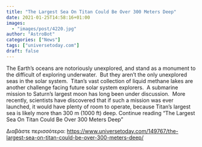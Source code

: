 ```yaml
---
title: "The Largest Sea On Titan Could Be Over 300 Meters Deep"
date: 2021-01-25T14:58:16+01:00
images:
  - "images/post/4220.jpg"
author: "AstroBot"
categories: ["News"]
tags: ["universetoday.com"]
draft: false
---
```


The Earth’s oceans are notoriously unexplored, and stand as a monument to the difficult of exploring underwater.  But they aren’t the only unexplored seas in the solar system.  Titan’s vast collection of liquid methane lakes are another challenge facing future solar system explorers.  A submarine mission to Saturn’s largest moon has long been under discussion.  More recently, scientists have discovered that if such a mission was ever launched, it would have plenty of room to operate, because Titan’s largest sea is likely more than 300 m (1000 ft) deep. Continue reading “The Largest Sea On Titan Could Be Over 300 Meters Deep” 

Διαβάστε περισσότερα: https://www.universetoday.com/149767/the-largest-sea-on-titan-could-be-over-300-meters-deep/
